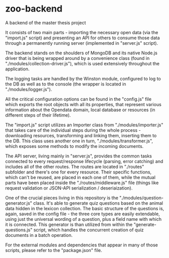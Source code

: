 # zoo-backend
A backend of the master thesis project

It consists of two main parts - importing the necessary open data (via the "import.js" script) and presenting an API for others to consume those data through a permanently running server (implemented in "server.js" script).

The backend stands on the shoulders of MongoDB and its native Node.js driver that is being wrapped around by a convenience class (found in "./modules/collection-driver.js"), which is used extensively throughout the application.

The logging tasks are handled by the Winston module, configured to log to the DB as well as to the console (the wrapper is located in "./modules/logger.js").

All the critical configuration options can be found in the "config.js" file which exports the root objects with all its properties, that represent various information about the Opendata domain, local database or resources (in different steps of their lifetime).

The "import.js" script utilizes an Importer class from "./modules/importer.js" that takes care of the individual steps during the whole process - downloading resources, transforming and linking them, inserting them to the DB. This class uses another one in turn, "./modules/transformer.js", which exposes some methods to modify the incoming documents.

The API server, living mainly in "server.js", provides the common tasks connected to every request/response lifecycle (parsing, error catching) and includes all of the other routes. The routes are located in "./routes" subfolder and there's one for every resource. Their specific functions, which can't be reused, are placed in each one of them, while the mutual parts have been placed inside the "./routes/middleware.js" file (things like request validation or JSON-API serialization / deseriaization).

One of the crucial pieces living in this repository is the "./modules/question-generator.js" class. It's able to generate quiz questions based on the animal data hidden in the lexicon collection. The basic structure of the questions is, again, saved in the config file - the three core types are easily extendable, using just the universal wording of a question, plus a field name with which it is connected. This generator is than utilized from within the "generate-questions.js" script, which handles the concurrent creation of quiz documents in a batch operation.

For the external modules and dependencies that appear in many of those scripts, please refer to the "package.json" file.
